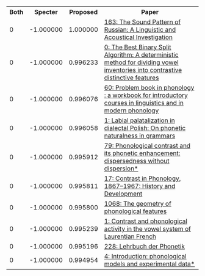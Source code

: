 <html><table><tr>
<th>Both</th>
<th>Specter</th>
<th>Proposed</th>
<th>Paper</th>
</tr>
<tr>
<td>0</td>
<td>-1.000000</td>
<td>1.000000</td>
<td><a href="https://www.semanticscholar.org/paper/c262e74b341373e6859924142d4a6480be346bc6">163: The Sound Pattern of Russian: A Linguistic and Acoustical Investigation</a></td>
</tr>
<tr>
<td>0</td>
<td>-1.000000</td>
<td>0.996233</td>
<td><a href="https://www.semanticscholar.org/paper/b9264e36e491facee5c2d31d6280ecc35b725339">0: The Best Binary Split Algorithm: A deterministic method for dividing vowel inventories into contrastive distinctive features</a></td>
</tr>
<tr>
<td>0</td>
<td>-1.000000</td>
<td>0.996076</td>
<td><a href="https://www.semanticscholar.org/paper/f2447c2d2cd12d4681c20de503d61f9502f58ece">60: Problem book in phonology : a workbook for introductory courses in linguistics and in modern phonology</a></td>
</tr>
<tr>
<td>0</td>
<td>-1.000000</td>
<td>0.996058</td>
<td><a href="https://www.semanticscholar.org/paper/a016a36dd3e11c667ac89ddc946ceedb839dc1a3">1: Labial palatalization in dialectal Polish: On phonetic naturalness in grammars</a></td>
</tr>
<tr>
<td>0</td>
<td>-1.000000</td>
<td>0.995912</td>
<td><a href="https://www.semanticscholar.org/paper/dbe6d1b2d57368bd6c840be826c349860b5e21fe">79: Phonological contrast and its phonetic enhancement: dispersedness without dispersion*</a></td>
</tr>
<tr>
<td>0</td>
<td>-1.000000</td>
<td>0.995811</td>
<td><a href="https://www.semanticscholar.org/paper/a8f73b9eaab93ba424713e3d7a1bd7cbb47599a0">17: Contrast in Phonology, 1867–1967: History and Development</a></td>
</tr>
<tr>
<td>0</td>
<td>-1.000000</td>
<td>0.995800</td>
<td><a href="https://www.semanticscholar.org/paper/84dfa94e4cf4c70b0d9e97d1665bcc2bbc5734d1">1068: The geometry of phonological features</a></td>
</tr>
<tr>
<td>0</td>
<td>-1.000000</td>
<td>0.995239</td>
<td><a href="https://www.semanticscholar.org/paper/f6c1f9e5c0404d58df7e631d561ebb593a6fa5cd">1: Contrast and phonological activity in the vowel system of Laurentian French</a></td>
</tr>
<tr>
<td>0</td>
<td>-1.000000</td>
<td>0.995196</td>
<td><a href="https://www.semanticscholar.org/paper/b3900e7b214f22414c01aea65235278925ca67a3">228: Lehrbuch der Phonetik</a></td>
</tr>
<tr>
<td>0</td>
<td>-1.000000</td>
<td>0.994954</td>
<td><a href="https://www.semanticscholar.org/paper/46646ffb22d03a6f6982d1dad593b0b839b368bd">4: Introduction: phonological models and experimental data*</a></td>
</tr>
</table></html>
